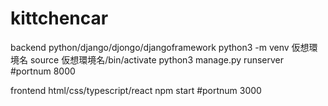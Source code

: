 # kittchencar
backend python/django/djongo/djangoframework
python3 -m venv 仮想環境名
source 仮想環境名/bin/activate
python3 manage.py runserver
#portnum 8000

frontend html/css/typescript/react
npm start
#portnum 3000
